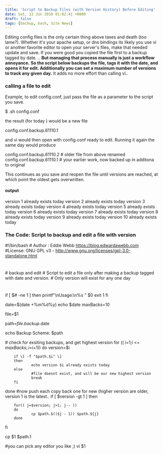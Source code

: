 ```yaml
---
title: 'Script to Backup Files (with Version History) Before Editing'
date: Sat, 12 Jun 2010 01:02:41 +0000
draft: false
tags: [backup, bash, Site News]
---
```


Editing config files is the only certain thing above taxes and death (too lame?). Whether it's your apache setup, or dns bindings its likely you use vi or another favorite editor to open your server's files, make that needed update and save. If you were good you copied the file first to a backup tagged by date. .. **But managing that process manually is just a workflow annoyance.** **So the script below backups the file, tags it with the date, and opens it for edit. Additionally you can set a maximum number of versions to track any given day.** It adds no more effort than calling vi..

### calling a file to edit

Example, to edit config.conf, just pass the file as a parameter to the script you save.

$ <thisscript>.sh config.conf

the result (for today ) would be a new file

config.conf.backup.61110.1

and vi would then open with config.conf ready to edit. Running it again the same day would produce

config.conf.backup.61110.2 # older file from above renamed
config.conf.backup.61110.1 # your earlier work, now backed up in additona to original

This continues as you save and reopen the file until versions are reached, at which point the oldest gets overwritten.

#### output

version 1 already exists today
version 2 already exists today
version 3 already exists today
version 4 already exists today
version 5 already exists today
version 6 already exists today
version 7 already exists today
version 8 already exists today
version 9 already exists today
version 10 already exists today

### The Code: Script to backup and edit a file with version

#!/bin/bash
\# Author : Eddie Webb https://blog.edwardawebb.com
#License: GNU GPL v3 - http://www.gnu.org/licenses/gpl-3.0-standalone.html
#
\#    backup and edit
\# Script to edit a file only after making a backup tagged with date and version. 
\# Only version will exist for any one day
#



if \[ $# -ne 1 \]
then
	printf"\\nUsage:\\n%s " $0
	exit 1
fi

date=$(date +%m%d%y)
echo $date
maxBacks=10

file=$1

path=$file.backup.$date

echo Backup Scheme: $path

\# check for exsiting backups, and get highest version
for (( i=1;i <= $maxBacks; i=$i+1))
do
version=$i

        if \[ -f "$path.$i" \]
        then
                echo version $i already exists today
        else
                #file doesnt exist, and will be our new highest version
                break
        fi
done
#now push each copy back one for new (higher version are older, version 1 is the latest..
if \[ $version -gt 1 \]
then

        for(( j=$version; j>1; j-- ))
        do
                cp $path.$(($j - 1)) $path.${j}
        done
fi


cp $1 $path.1

#you can pick any editor you like ;)
vi $1